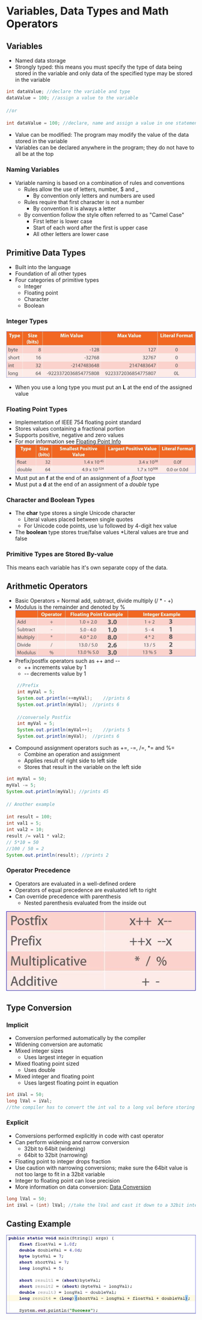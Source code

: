 # Variables, Data Types and Math Operators

## Variables
* Named data storage
* Strongly typed: this means you must specify the type of data being stored in the variable and only data of the specified type may be stored in the variable
```java
int dataValue; //declare the variable and type
dataValue = 100; //assign a value to the variable

//or

int dataValue = 100; //declare, name and assign a value in one statement

```
* Value can be modified: The program may modify the value of the data stored in the variable
* Variables can be declared anywhere in the program; they do not have to all be at the top
### Naming Variables
* Variable naming is based on a combination of rules and conventions
    * Rules allow the use of letters, number, $ and _
        * By convention only letters and numbers are used
    * Rules require that first character is not a number
        * By convention it is always a letter
    * By convention follow the style often referred to as "Camel Case"
        * First letter is lower case
        * Start of each word after the first is upper case
        * All other letters are lower case

## Primitive Data Types
* Built into the language
* Foundation of all other types
* Four categories of primitive types
    * Integer
    * Floating point
    * Character
    * Boolean

### Integer Types
<img src="IntTypes.JPG" alt="Integer Types">

* When you use a long type you must put an **L** at the end of the assigned value

### Floating Point Types
* Implementation of IEEE 754 floating point standard
* Stores values containing a fractional portion
* Supports positive, negative and zero values
* For mor information see [Floating Point Info](http://bit.ly/psjavafp )
![Floating Point](fpTypes.JPG)
* Must put an **f** at the end of an assignment of a *float* type 
* Must put a **d** at the end of an assignment of a *double* type

### Character and Boolean Types
* The **char** type stores a single Unicode character
    * Literal values placed between single quotes
    * For Unicode code points, use \u followed by 4-digit hex value
* The **boolean** type stores true/false values
    *Literal values are true and false

### Primitive Types are Stored By-value
This means each variable has it's own separate copy of the data.

## Arithmetic Operators
* Basic Operators = Normal add, subtract, divide multiply (/ * - +)
* Modulus is the remainder and denoted by %
![Basic Math](BasicMath.JPG)
* Prefix/postfix operators such as ++ and --
    * ++ increments value by 1
    * -- decrements value by 1
```java
    //Prefix
    int myVal = 5;
    System.out.println(++myVal);    //prints 6
    System.out.println(myVal);  //prints 6

    //conversely Postfix
    int myVal = 5;
    System.out.println(myVal++);    //prints 5
    System.out.println(myVal);  //prints 6
```

* Compound assignment operators such as +=, -=, /=, *= and %=
    * Combine an operation and assignment
    * Applies result of right side to left side
    * Stores that result in the variable on the left side
```java
int myVal = 50;
myVal -= 5;
System.out.println(myVal); //prints 45

// Another example

int result = 100;
int val1 = 5;
int val2 = 10;
result /= val1 * val2;
// 5*10 = 50
//100 / 50 = 2
System.out.println(result); //prints 2
```

### Operator Precedence
* Operators are evaluated in a well-defined ordere
* Operators of equal precedence are evaluated left to right
* Can override precedence with parenthesis
    * Nested parenthesis evaluated from the inside out  

![Operator Precedence](OpPrec.JPG)

## Type Conversion
### Implicit
* Conversion performed automatically by the compiler
* Widening conversion are automatic
* Mixed integer sizes
    * Uses largest integer in equation
* Mixed floating point sized
    * Uses double
* Mixed integer and floating point
    * Uses largest floating point in equation
```java
int iVal = 50;
long lVal = iVal; 
//the compiler has to convert the int val to a long val before storing the value
```
### Explicit
* Conversions performed explicitly in code with cast operator
* Can perform widening and narrow conversion
    * 32bit to 64bit (widening)
    * 64bit to 32bit (narrowing)
* Floating point to integer drops fraction
* Use caution with narrowing conversions; make sure the 64bit value is not too large to fit in a 32bit variable
* Integer to floating point can lose precision
* More information on data conversion: [Data Conversion](http://bit.ly/pstypeconversion)

```java
long lVal = 50;
int iVal = (int) lVal; //take the lVal and cast it down to a 32bit integer
```

## Casting Example
![Example of Casting](CastingExample.JPG)
